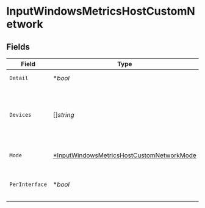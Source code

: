 # InputWindowsMetricsHostCustomNetwork


## Fields

| Field                                                                                                        | Type                                                                                                         | Required                                                                                                     | Description                                                                                                  |
| ------------------------------------------------------------------------------------------------------------ | ------------------------------------------------------------------------------------------------------------ | ------------------------------------------------------------------------------------------------------------ | ------------------------------------------------------------------------------------------------------------ |
| `Detail`                                                                                                     | **bool*                                                                                                      | :heavy_minus_sign:                                                                                           | Generate full network metrics                                                                                |
| `Devices`                                                                                                    | []*string*                                                                                                   | :heavy_minus_sign:                                                                                           | Network interfaces to include/exclude. All interfaces are included if this list is empty.                    |
| `Mode`                                                                                                       | [*InputWindowsMetricsHostCustomNetworkMode](../../models/shared/inputwindowsmetricshostcustomnetworkmode.md) | :heavy_minus_sign:                                                                                           | Select the level of details for network metrics                                                              |
| `PerInterface`                                                                                               | **bool*                                                                                                      | :heavy_minus_sign:                                                                                           | Generate separate metrics for each interface                                                                 |